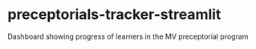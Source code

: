 # preceptorials-tracker-streamlit
Dashboard showing progress of learners in the MV preceptorial program
